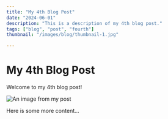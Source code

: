 ```yaml
---
title: "My 4th Blog Post"
date: "2024-06-01"
description: "This is a description of my 4th blog post."
tags: ["blog", "post", "fourth"]
thumbnail: "/images/blog/thumbnail-1.jpg"

---
```


# My 4th Blog Post

Welcome to my 4th blog post!

![An image from my post](/images/blog/thumbnail-1.jpg)

Here is some more content...